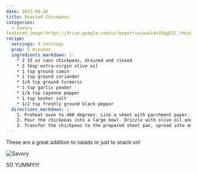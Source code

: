 ```yaml
---
date: 2022-08-28
title: Roasted Chickpeas
categories:
  - Savory
featured_image:https://drive.google.com/uc?export=view&id=10qgDJC_tHvuLSWIDqSuHe7T_qZzmbPJK
recipe:
  servings: 4 servings
  prep: 5 minutes
  ingredients_markdown: |-
    * 2 15 oz cans chickpeas, drained and rinsed
    * 2 tbsp extra-virgin olive oil
    * 1 tsp ground cumin
    * 1 tsp ground coriander
    * 1/4 tsp ground turmeric
    * 1 tsp garlic powder
    * 1/4 tsp cayenne pepper
    * 1 tsp kosher salt
    * 1/2 tsp freshly ground black pepper
  directions_markdown: |-
    1. Preheat oven to 400 degrees. Line a sheet with parchment paper.
    2. Pour the chickpeas into a large bowl. Drizzle with olive oil and season with the cumin, coriander, turmeric, garlic powder, cayenne, salt, and black pepper. Toss to coat the chickpeas evenly in the spice mixture.
    3. Transfer the chickpeas to the prepared sheet pan, spread into an even layer, and bake until lightly browned and crisp, 25 to 30 minutes.
---
```


These are a great addition to salads or just to snack on!

![Savory](https://drive.google.com/uc?export=view&id=1bcyIiaphxsB1ktle29uuIpwRDbTnCIum)

SO YUMMY!!!
